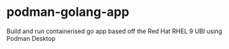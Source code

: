 # podman-golang-app
Build and run containerised go app based off the Red Hat RHEL 9 UBI using Podman Desktop 
